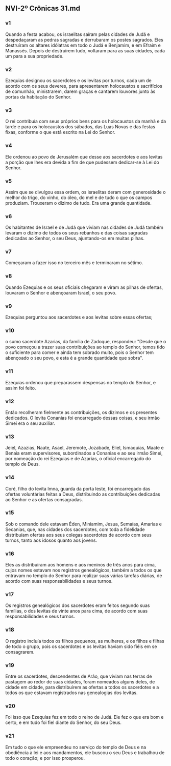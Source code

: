 ## NVI-2º Crônicas 31.md
### v1
 Quando a festa acabou, os israelitas saíram pelas cidades de Judá e despedaçaram as pedras sagradas e derrubaram os postes sagrados. Eles destruíram os altares idólatras em todo o Judá e Benjamim, e em Efraim e Manassés. Depois de destruírem tudo, voltaram para as suas cidades, cada um para a sua propriedade.
### v2
 Ezequias designou os sacerdotes e os levitas por turnos, cada um de acordo com os seus deveres, para apresentarem holocaustos e sacrifícios de comunhão, ministrarem, darem graças e cantarem louvores junto às portas da habitação do Senhor.
### v3
 O rei contribuía com seus próprios bens para os holocaustos da manhã e da tarde e para os holocaustos dos sábados, das Luas Novas e das festas fixas, conforme o que está escrito na Lei do Senhor.
### v4
 Ele ordenou ao povo de Jerusalém que desse aos sacerdotes e aos levitas a porção que lhes era devida a fim de que pudessem dedicar-se à Lei do Senhor.
### v5
 Assim que se divulgou essa ordem, os israelitas deram com generosidade o melhor do trigo, do vinho, do óleo, do mel e de tudo o que os campos produziam. Trouxeram o dízimo de tudo. Era uma grande quantidade.
### v6
 Os habitantes de Israel e de Judá que viviam nas cidades de Judá também levaram o dízimo de todos os seus rebanhos e das coisas sagradas dedicadas ao Senhor, o seu Deus, ajuntando-os em muitas pilhas.
### v7
 Começaram a fazer isso no terceiro mês e terminaram no sétimo.
### v8
 Quando Ezequias e os seus oficiais chegaram e viram as pilhas de ofertas, louvaram o Senhor e abençoaram Israel, o seu povo.
### v9
 Ezequias perguntou aos sacerdotes e aos levitas sobre essas ofertas;
### v10
 o sumo sacerdote Azarias, da família de Zadoque, respondeu: "Desde que o povo começou a trazer suas contribuições ao templo do Senhor, temos tido o suficiente para comer e ainda tem sobrado muito, pois o Senhor tem abençoado o seu povo, e esta é a grande quantidade que sobra".
### v11
 Ezequias ordenou que preparassem despensas no templo do Senhor, e assim foi feito.
### v12
 Então recolheram fielmente as contribuições, os dízimos e os presentes dedicados. O levita Conanias foi encarregado dessas coisas, e seu irmão Simei era o seu auxiliar.
### v13
 Jeiel, Azazias, Naate, Asael, Jeremote, Jozabade, Eliel, Ismaquias, Maate e Benaia eram supervisores, subordinados a Conanias e ao seu irmão Simei, por nomeação do rei Ezequias e de Azarias, o oficial encarregado do templo de Deus.
### v14
 Coré, filho do levita Imna, guarda da porta leste, foi encarregado das ofertas voluntárias feitas a Deus, distribuindo as contribuições dedicadas ao Senhor e as ofertas consagradas.
### v15
 Sob o comando dele estavam Éden, Miniamim, Jesua, Semaías, Amarias e Secanias, que, nas cidades dos sacerdotes, com toda a fidelidade distribuíam ofertas aos seus colegas sacerdotes de acordo com seus turnos, tanto aos idosos quanto aos jovens.
### v16
 Eles as distribuíram aos homens e aos meninos de três anos para cima, cujos nomes estavam nos registros genealógicos, também a todos os que entravam no templo do Senhor para realizar suas várias tarefas diárias, de acordo com suas responsabilidades e seus turnos.
### v17
 Os registros genealógicos dos sacerdotes eram feitos segundo suas famílias, o dos levitas de vinte anos para cima, de acordo com suas responsabilidades e seus turnos.
### v18
 O registro incluía todos os filhos pequenos, as mulheres, e os filhos e filhas de todo o grupo, pois os sacerdotes e os levitas haviam sido fiéis em se consagrarem.
### v19
 Entre os sacerdotes, descendentes de Arão, que viviam nas terras de pastagem ao redor de suas cidades, foram nomeados alguns deles, de cidade em cidade, para distribuírem as ofertas a todos os sacerdotes e a todos os que estavam registrados nas genealogias dos levitas.
### v20
 Foi isso que Ezequias fez em todo o reino de Judá. Ele fez o que era bom e certo, e em tudo foi fiel diante do Senhor, do seu Deus.
### v21
 Em tudo o que ele empreendeu no serviço do templo de Deus e na obediência à lei e aos mandamentos, ele buscou o seu Deus e trabalhou de todo o coração; e por isso prosperou.
